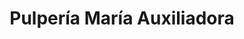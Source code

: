 ---
title: "Pulpería María Auxiliadora"
url: /san-jorge/pulperia-maria-auxiliadora/
shop: Lebensmittel
---
